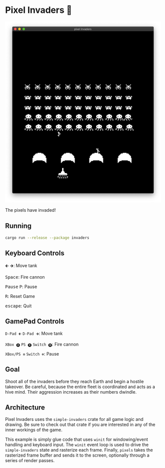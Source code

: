 # Pixel Invaders 👾

![Pixel Invaders](../../img/invaders.png)

The pixels have invaded!

## Running

```bash
cargo run --release --package invaders
```

## Keyboard Controls

<kbd>🡰</kbd> <kbd>🡲</kbd>: Move tank

<kbd>Space</kbd>: Fire cannon

<kbd>Pause</kbd> <kbd>P</kbd>: Pause

<kbd>R</kbd>: Reset Game

<kbd>escape</kbd>: Quit

## GamePad Controls

`D-Pad 🡰` `D-Pad 🡲`: Move tank

`XBox 🅐` `PS 🅧` `Switch 🅑`: Fire cannon

`XBox/PS ≡` `Switch ⊕︀`: Pause

## Goal

Shoot all of the invaders before they reach Earth and begin a hostile takeover. Be careful, because the entire fleet is coordinated and acts as a hive mind. Their aggression increases as their numbers dwindle.

## Architecture

Pixel Invaders uses the `simple-invaders` crate for all game logic and drawing. Be sure to check out that crate if you are interested in any of the inner workings of the game.

This example is simply glue code that uses `winit` for windowing/event handling and keyboard input. The `winit` event loop is used to drive the `simple-invaders` state and rasterize each frame. Finally, `pixels` takes the rasterized frame buffer and sends it to the screen, optionally through a series of render passes.
